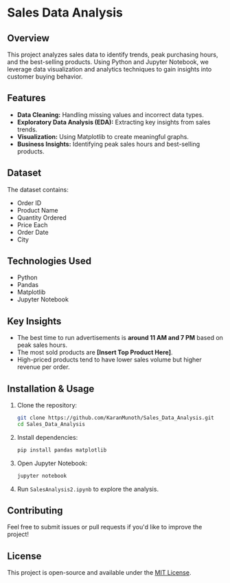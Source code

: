 # Sales Data Analysis

## Overview

This project analyzes sales data to identify trends, peak purchasing hours, and the best-selling products. Using Python and Jupyter Notebook, we leverage data visualization and analytics techniques to gain insights into customer buying behavior.

## Features

- **Data Cleaning:** Handling missing values and incorrect data types.
- **Exploratory Data Analysis (EDA):** Extracting key insights from sales trends.
- **Visualization:** Using Matplotlib to create meaningful graphs.
- **Business Insights:** Identifying peak sales hours and best-selling products.

## Dataset

The dataset contains:

- Order ID
- Product Name
- Quantity Ordered
- Price Each
- Order Date
- City

## Technologies Used

- Python
- Pandas
- Matplotlib
- Jupyter Notebook

## Key Insights

- The best time to run advertisements is **around 11 AM and 7 PM** based on peak sales hours.
- The most sold products are **[Insert Top Product Here]**.
- High-priced products tend to have lower sales volume but higher revenue per order.

## Installation & Usage

1. Clone the repository:
   ```bash
   git clone https://github.com/KaranMunoth/Sales_Data_Analysis.git
   cd Sales_Data_Analysis
   ```
2. Install dependencies:
   ```bash
   pip install pandas matplotlib
   ```
3. Open Jupyter Notebook:
   ```bash
   jupyter notebook
   ```
4. Run `SalesAnalysis2.ipynb` to explore the analysis.

## Contributing

Feel free to submit issues or pull requests if you'd like to improve the project!

## License

This project is open-source and available under the [MIT License](LICENSE).

